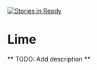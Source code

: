 [![Stories in Ready](https://badge.waffle.io/couchemar/lime.png?label=ready&title=Ready)](https://waffle.io/couchemar/lime)
# Lime

** TODO: Add description **
